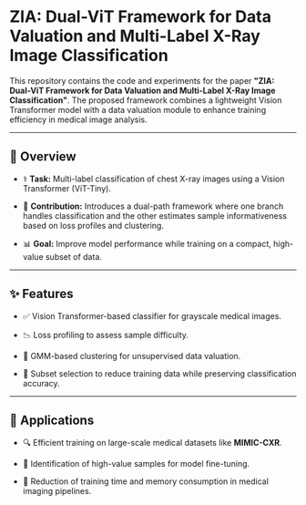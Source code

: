 # ZIA: Dual-ViT Framework for Data Valuation and Multi-Label X-Ray Image Classification

This repository contains the code and experiments for the paper **"ZIA: Dual-ViT Framework for Data Valuation and Multi-Label X-Ray Image Classification"**. The proposed framework combines a lightweight Vision Transformer model with a data valuation module to enhance training efficiency in medical image analysis.

---

## 🧩 Overview

- ⚕️ **Task:** Multi-label classification of chest X-ray images using a Vision Transformer (ViT-Tiny).

- 🧠 **Contribution:** Introduces a dual-path framework where one branch handles classification and the other estimates sample informativeness based on loss profiles and clustering.

- 📊 **Goal:** Improve model performance while training on a compact, high-value subset of data.

---

## ✨ Features

- ✅ Vision Transformer-based classifier for grayscale medical images.

- 📉 Loss profiling to assess sample difficulty.

- 🔗 GMM-based clustering for unsupervised data valuation.

- 🔁 Subset selection to reduce training data while preserving classification accuracy.

---

## 🔬 Applications

- 🔍 Efficient training on large-scale medical datasets like **MIMIC-CXR**.

- 🧪 Identification of high-value samples for model fine-tuning.

- 💾 Reduction of training time and memory consumption in medical imaging pipelines.
